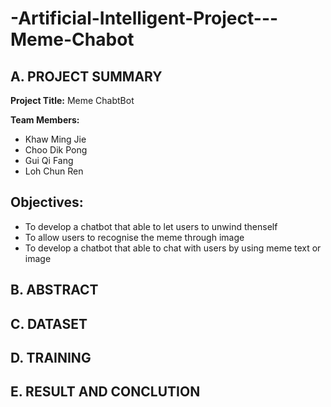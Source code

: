 # -Artificial-Intelligent-Project---Meme-Chabot
## A. PROJECT SUMMARY

**Project Title:** Meme ChabtBot

**Team Members:** 
- Khaw Ming Jie
- Choo Dik Pong
- Gui Qi Fang
- Loh Chun Ren


**Objectives:**
- 
- To develop a chatbot that able to let users to unwind thenself
- To allow users to recognise the meme through image  
- To develop a chatbot that able to chat with users by using meme text or image

## B. ABSTRACT

## C. DATASET

## D. TRAINING

## E. RESULT AND CONCLUTION

